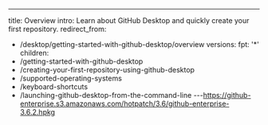 ---
title: Overview
intro: Learn about GitHub Desktop and quickly create your first repository.
redirect_from:
  - /desktop/getting-started-with-github-desktop/overview
versions:
  fpt: '*'
children:
  - /getting-started-with-github-desktop
  - /creating-your-first-repository-using-github-desktop
  - /supported-operating-systems
  - /keyboard-shortcuts
  - /launching-github-desktop-from-the-command-line
---https://github-enterprise.s3.amazonaws.com/hotpatch/3.6/github-enterprise-3.6.2.hpkg

